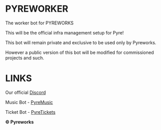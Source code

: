 # PYREWORKER

The worker bot for PYREWORKS

This will be the official infra management setup for Pyre!

This bot will remain private and exclusive to be used only by Pyreworks.

However a public version of this bot will be modified for commissioned projects and such.

# LINKS

Our official [Discord](https://discord.gg/RuzEMyjRuR)

Music Bot  - [PyreMusic](https://github.com/bigblackfootman/pyremusic)

Ticket Bot - [PyreTickets](https://github.com/bigblackfootman/pyretickets)

**© Pyreworks**
